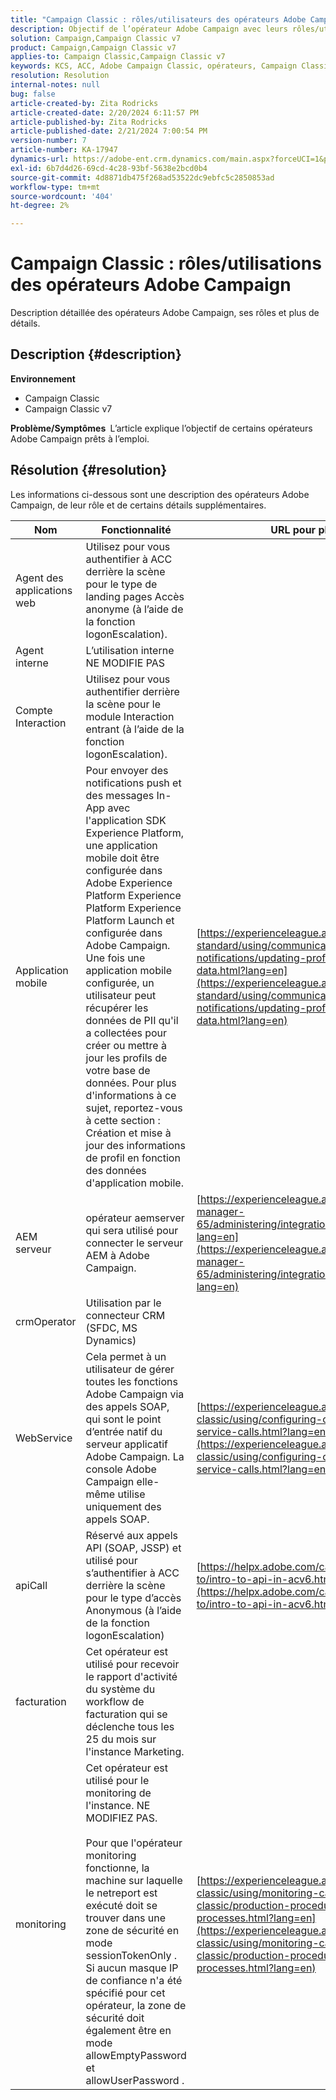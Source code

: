 ```yaml
---
title: "Campaign Classic : rôles/utilisateurs des opérateurs Adobe Campaign"
description: Objectif de l’opérateur Adobe Campaign avec leurs rôles/utilisations.
solution: Campaign,Campaign Classic v7
product: Campaign,Campaign Classic v7
applies-to: Campaign Classic,Campaign Classic v7
keywords: KCS, ACC, Adobe Campaign Classic, opérateurs, Campaign Classic v7, Campaign Classic, rôles, utilisations, FAQ
resolution: Resolution
internal-notes: null
bug: false
article-created-by: Zita Rodricks
article-created-date: 2/20/2024 6:11:57 PM
article-published-by: Zita Rodricks
article-published-date: 2/21/2024 7:00:54 PM
version-number: 7
article-number: KA-17947
dynamics-url: https://adobe-ent.crm.dynamics.com/main.aspx?forceUCI=1&pagetype=entityrecord&etn=knowledgearticle&id=0230fa85-1bd0-ee11-9078-000d3a34444e
exl-id: 6b7d4d26-69cd-4c28-93bf-5638e2bcd0b4
source-git-commit: 4d8871db475f268ad53522dc9ebfc5c2850853ad
workflow-type: tm+mt
source-wordcount: '404'
ht-degree: 2%

---
```


# Campaign Classic : rôles/utilisations des opérateurs Adobe Campaign


Description détaillée des opérateurs Adobe Campaign, ses rôles et plus de détails.

## Description {#description}


<b>Environnement</b>

- Campaign Classic
- Campaign Classic v7


<b>Problème/Symptômes </b>
L’article explique l’objectif de certains opérateurs Adobe Campaign prêts à l’emploi.


## Résolution {#resolution}


Les informations ci-dessous sont une description des opérateurs Adobe Campaign, de leur rôle et de certains détails supplémentaires.


| <b>Nom</b> | <b>Fonctionnalité</b> | <b>URL pour plus de détails</b> |
| --- | --- | --- |
| Agent des applications web | Utilisez pour vous authentifier à ACC derrière la scène pour le type de landing pages Accès anonyme (à l’aide de la fonction logonEscalation). |   |
| Agent interne | L’utilisation interne NE MODIFIE PAS |   |
| Compte Interaction | Utilisez pour vous authentifier derrière la scène pour le module Interaction entrant (à l’aide de la fonction logonEscalation). |   |
| Application mobile | Pour envoyer des notifications push et des messages In-App avec l&#39;application SDK Experience Platform, une application mobile doit être configurée dans Adobe Experience Platform Experience Platform Experience Platform Launch et configurée dans Adobe Campaign.<br>Une fois une application mobile configurée, un utilisateur peut récupérer les données de PII qu&#39;il a collectées pour créer ou mettre à jour les profils de votre base de données. Pour plus d&#39;informations à ce sujet, reportez-vous à cette section : Création et mise à jour des informations de profil en fonction des données d&#39;application mobile. | [https://experienceleague.adobe.com/docs/campaign-standard/using/communication-channels/push-notifications/updating-profile-with-mobile-app-data.html?lang=en](https://experienceleague.adobe.com/docs/campaign-standard/using/communication-channels/push-notifications/updating-profile-with-mobile-app-data.html?lang=en) |
| AEM serveur | opérateur aemserver qui sera utilisé pour connecter le serveur AEM à Adobe Campaign. | [https://experienceleague.adobe.com/docs/experience-manager-65/administering/integration/campaignonpremise.html?lang=en](https://experienceleague.adobe.com/docs/experience-manager-65/administering/integration/campaignonpremise.html?lang=en) |
| crmOperator | Utilisation par le connecteur CRM (SFDC, MS Dynamics) |   |
| WebService | Cela permet à un utilisateur de gérer toutes les fonctions Adobe Campaign via des appels SOAP, qui sont le point d’entrée natif du serveur applicatif Adobe Campaign. La console Adobe Campaign elle-même utilise uniquement des appels SOAP. | [https://experienceleague.adobe.com/docs/campaign-classic/using/configuring-campaign-classic/api/web-service-calls.html?lang=en](https://experienceleague.adobe.com/docs/campaign-classic/using/configuring-campaign-classic/api/web-service-calls.html?lang=en) |
| apiCall | Réservé aux appels API (SOAP, JSSP) et utilisé pour s’authentifier à ACC derrière la scène pour le type d’accès Anonymous (à l’aide de la fonction logonEscalation) | [https://helpx.adobe.com/campaign/classic/how-to/intro-to-api-in-acv6.html](https://helpx.adobe.com/campaign/classic/how-to/intro-to-api-in-acv6.html) |
| facturation | Cet opérateur est utilisé pour recevoir le rapport d&#39;activité du système du workflow de facturation qui se déclenche tous les 25 du mois sur l&#39;instance Marketing. |   |
| monitoring | Cet opérateur est utilisé pour le monitoring de l&#39;instance. NE MODIFIEZ PAS. <br><br>Pour que l&#39;opérateur monitoring fonctionne, la machine sur laquelle le netreport est exécuté doit se trouver dans une zone de sécurité en mode sessionTokenOnly . Si aucun masque IP de confiance n&#39;a été spécifié pour cet opérateur, la zone de sécurité doit également être en mode allowEmptyPassword et allowUserPassword . | [https://experienceleague.adobe.com/docs/campaign-classic/using/monitoring-campaign-classic/production-procedures/monitoring-processes.html?lang=en](https://experienceleague.adobe.com/docs/campaign-classic/using/monitoring-campaign-classic/production-procedures/monitoring-processes.html?lang=en) |
